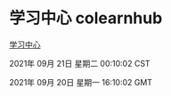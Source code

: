 # 学习中心 colearnhub
[学习中心](http://111.175.123.20:56308/colearnhub/)

2021年 09月 21日 星期二 00:10:02 CST

2021年 09月 20日 星期一 16:10:02 GMT
